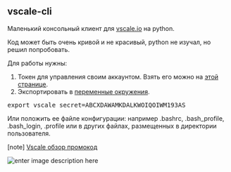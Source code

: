 ## vscale-cli
Маленький консольный клиент для [vscale.io](https://vscale.io/) на python.

Код может быть очень кривой и не красивый, python не изучал, но решил попробовать.

Для работы нужны:
1. Токен для управления своим аккаунтом.
Взять его можно на [этой странице](https://vscale.io/panel/settings/tokens/).
2. Экспортировать в [переменные окружения](https://www.opennet.ru/docs/RUS/zlp/004.html).
<pre>export vscale_secret=ABCXDAWAMKDALKWOIQOIWM193AS </pre>
Или положить ее файле конфигурации: например .bashrc, .bash_profile, .bash_login, .profile или в других файлах, размещенных в директории пользователя.

[note]
[Vscale обзор промокод](https://ruslash.com/vscale-obzor-promocode/)

![enter image description here](http://i.imgur.com/G1FdRVu.gif)

